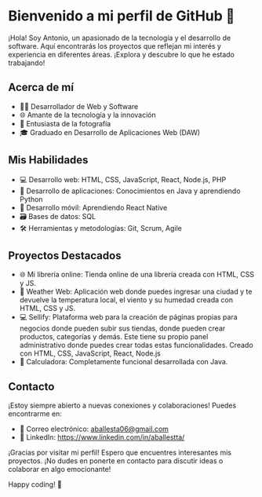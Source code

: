 # Bienvenido a mi perfil de GitHub 👋

¡Hola! Soy Antonio, un apasionado de la tecnología y el desarrollo de software. Aquí encontrarás los proyectos que reflejan mi interés y experiencia en diferentes áreas. ¡Explora y descubre lo que he estado trabajando!

## Acerca de mí

- 👨‍💻 Desarrollador de Web y Software
- 🌐 Amante de la tecnología y la innovación
- 📸 Entusiasta de la fotografía
- 🎓 Graduado en Desarrollo de Aplicaciones Web (DAW)

## Mis Habilidades

- 💻 Desarrollo web: HTML, CSS, JavaScript, React, Node.js, PHP
- 🚀 Desarrollo de aplicaciones: Conocimientos en Java y aprendiendo Python
- 📱 Desarrollo móvil: Aprendiendo React Native
- 🗃️ Bases de datos: SQL
- 🛠️ Herramientas y metodologías: Git, Scrum, Agile

## Proyectos Destacados

- 🌐 Mi librería online: Tienda online de una librería creada con HTML, CSS y JS.
- 🚀 Weather Web: Aplicación web donde puedes ingresar una ciudad y te devuelve la temperatura local, el viento y su humedad creada con HTML, CSS y JS.
- 💻 Sellify: Plataforma web para la creación de páginas propias para negocios donde pueden subir sus tiendas, donde pueden crear productos, categorías y demás. Este tiene su propio panel administrativo donde puedes crear todas estas funcionalidades. Creado con HTML, CSS, JavaScript, React, Node.js
- 📱 Calculadora: Completamente funcional desarrollada con Java.

## Contacto

¡Estoy siempre abierto a nuevas conexiones y colaboraciones! Puedes encontrarme en:

- 📧 Correo electrónico: aballesta06@gmail.com
- 💼 LinkedIn: https://www.linkedin.com/in/aballestta/

¡Gracias por visitar mi perfil! Espero que encuentres interesantes mis proyectos. ¡No dudes en ponerte en contacto para discutir ideas o colaborar en algo emocionante!

Happy coding! 🚀
